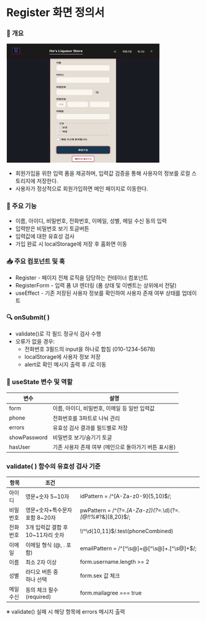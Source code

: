 # Register 화면 정의서
### 📜 개요
<img src="../images/register.JPG" alt="이미지 설명" width="400" height="310" />

- 회원가입을 위한 입력 폼을 제공하며, 입력값 검증을 통해 사용자의 정보를 로컬 스토리지에 저장한다.
- 사용자가 정상적으로 회원가입하면 메인 페이지로 이동한다.

### 🔧 주요 기능
- 이름, 아이디, 비밀번호, 전화번호, 이메일, 성별, 메일 수신 동의 입력
- 입력받은 비밀번호 보기 토글버튼
- 입력값에 대한 유효성 검사
- 가입 완료 시 localStorage에 저장 후 홈화면 이동
### 📥 주요 컴포넌트 및 훅
- Register	- 페이지 전체 로직을 담당하는 컨테이너 컴포넌트
- RegisterForm	- 입력 폼 UI 렌더링 (폼 상태 및 이벤트는 상위에서 전달)
- useEffect - 기존 저장된 사용자 정보를 확인하여 사용자 존재 여부 상태를 업데이트
### 🔍 onSubmit( )
- validate()로 각 필드 정규식 검사 수행
- 오류가 없을 경우:
    - 전화번호 3필드의 input을 하나로 합침 (010-1234-5678)
    - localStorage에 사용자 정보 저장
    - alert로 확인 메시지 출력 후 /로 이동
### 💾 useState 변수 및 역할
|변수|	설명|
|---|---|
|form|	이름, 아이디, 비밀번호, 이메일 등 일반 입력값
|phone|	전화번호를 3파트로 나눠 관리
|errors|	유효성 검사 결과를 필드별로 저장
|showPassword|	비밀번호 보기/숨기기 토글
|hasUser|	기존 사용자 존재 여부 (메인으로 돌아가기 버튼 표시용)
### validate( ) 함수의 유효성 검사 기준
|항목|조건|   |
|---|---|---|
|아이디|	영문+숫자 5~10자|idPattern = /^[A-Za-z0-9]{5,10}$/;
|비밀번호|	영문+숫자+특수문자 <br> 포함 8~20자|pwPattern = /^(?=.*[A-Za-z])(?=.*\d)(?=.*[@$!%*#?&])[A-Za-z\d@$!%*#?&]{8,20}$/;
|전화번호|	3개 입력값 결합 후 10~11자리 숫자|!/^\d{10,11}$/.test(phoneCombined)
|이메일|	이메일 형식 (@, . 포함)|emailPattern = /^[^\s@]+@[^\s@]+\.[^\s@]+$/;
|이름|	최소 2자 이상|form.username.length >= 2
|성별|	라디오 버튼 중 <br>하나 선택|form.sex 값 체크
|메일수신| 동의	체크 필수 (required)|form.mailagree === true

※ validate() 실패 시 해당 항목에 errors 메시지 출력
